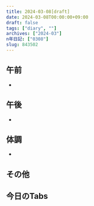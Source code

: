 ```yaml
---
title: 2024-03-08[draft]
date: 2024-03-08T00:00:00+09:00
draft: false
tags: ["diary", ""]
archives: ["2024-03"]
n年日記: ["0308"]
slug: 843502
---
```

## 午前
- 
## 午後
- 
## 体調
- 
## その他
## 今日のTabs